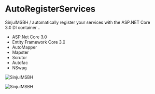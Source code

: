 # AutoRegisterServices
SinjulMSBH / automatically register your services with the ASP.NET Core 3.0 DI container ..

* ASP.Net Core 3.0
* Entity Framework Core 3.0
* AutoMapper
* Mapster
* Scrutor
* Autofac
* NSwag

![SinjulMSBH](https://8pic.ir/uploads/DI.png)

![SinjulMSBH](https://8pic.ir/uploads/Swagger.png)
